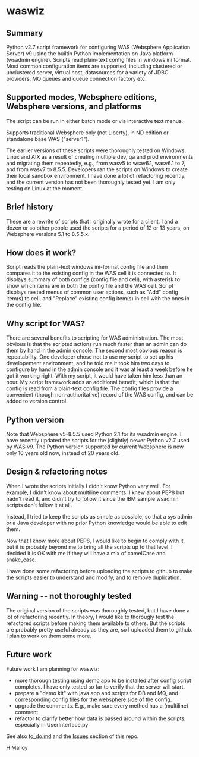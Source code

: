 # waswiz
## Summary
Python v2.7 script framework for configuring WAS (Websphere Application Server) v9 using the builtin Python implementation on Java platform (wsadmin engine). Scripts read plain-text config files in windows ini format. Most common configuration items are supported, including clustered or unclustered server, virtual host, datasources for a variety of JDBC providers, MQ queues and queue connection factory etc. 

## Supported modes, Websphere editions, Websphere versions, and platforms
The script can be run in either batch mode or via interactive text menus.

Supports traditional Websphere only (not Liberty), in ND edition or standalone base WAS ("server1"). 

The earlier versions of these scripts were thoroughly tested on Windows, Linux and AIX as a result of creating multiple dev, qa and prod environments and migrating them repeatedly, e.g., from wasv5 to wsav6.1, wasv6.1 to 7, and from wasv7 to 8.5.5. Developers ran the scripts on Windows to create their local sandbox environment. I have done a lot of refactoring recently, and the current version has not been thoroughly tested yet. I am only testing on Linux at the moment.

## Brief history
These are a rewrite of scripts that I originally wrote for a client. I and a dozen or so other people used the scripts for a period of 12 or 13 years, on Websphere versions 5.1 to 8.5.5.x. 

## How does it work?
Script reads the plain-text windows ini-format config file and then compares it to the existing config in the WAS cell it is connected to. It displays summary of both configs (config file and cell), with asterisk to show which items are in both the config file and the WAS cell. Script displays nested menus of common user actions, such as "Add" config item(s) to cell, and "Replace" existing config item(s) in cell with the ones in the config file.


## Why script for WAS?
There are several benefits to scripting for WAS administration. The most obvious is that the scripted actions run much faster than an admin can do them by hand in the admin console. The second most obvious reason is repeatability. One developer chose not to use my script to set up his developement environment, and he told me it took him two days to configure by hand in the admin console and it was at least a week before he got it working right. With my script, it would have taken him less than an hour. My script framework adds an additional benefit, which is that the config is read from a plain-text config file. The config files provide a convenient (though non-authoritative) record of the WAS config, and can be added to version control.

## Python version
Note that Websphere v5-8.5.5 used Python 2.1 for its wsadmin engine. I have recently updated the scripts for the (slightly) newer Python v2.7 used by WAS v9. The Python version supported by current Websphere is now only 10 years old now, instead of 20 years old.

## Design & refactoring notes
When I wrote the scripts initially I didn't know Python very well. For example, I didn't know about multiline comments. I knew about PEP8 but hadn't read it, and didn't try to follow it since the IBM sample wsadmin scripts don't follow it at all. 

Instead, I tried to keep the scripts as simple as possible, so that a sys admin or a Java developer with no prior Python knowledge would be able to edit them. 

Now that I know more about PEP8, I would like to begin to comply with it, but it is probably beyond me to bring all the scripts up to that level. I decided it is OK with me if they will have a mix of camelCase and snake_case.

I have done some refactoring before uploading the scripts to github to make the scripts easier to understand and modify, and to remove duplication. 

## Warning -- not thoroughly tested
The original version of the scripts was thoroughly tested, but I have done a lot of refactoring recently. In theory, I would like to thorougly test the refactored scripts before making them available to others. But the scripts are probably pretty useful already as they are, so I uploaded them to github. I plan to work on them some more. 

## Future work
Future work I am planning for waswiz:
* more thorough testing using demo app to be installed after config script completes. I have only tested so far to verify that the server will start.
* prepare a "demo kit" with java app and scripts for DB and MQ, and corresponding config files for the websphere side of the config. 
* upgrade the comments. E.g., make sure every method has a (multiline) comment
* refactor to clarify better how data is passed around within the scripts, especially in UserInterface.py

See also [to_do.md](https://github.com/notalwaysquiet/waswiz/blob/main/to_do.md) and the [Issues](https://github.com/notalwaysquiet/waswiz/issues) section of this repo. 


H Malloy
